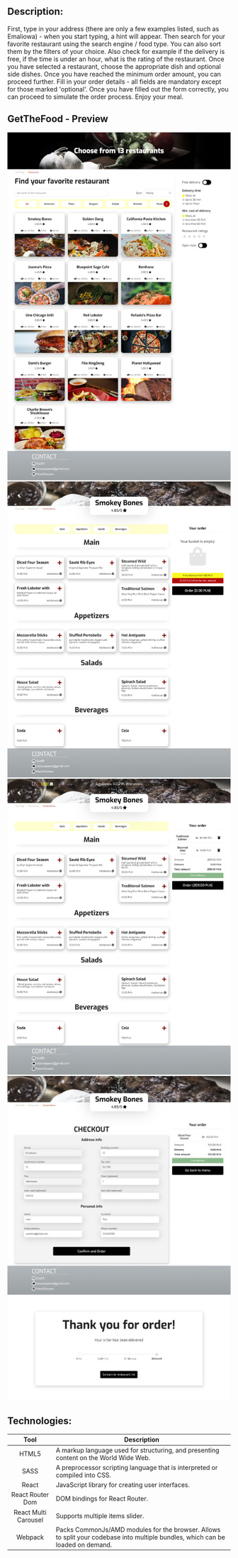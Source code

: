 

## Description:
First, type in your address (there are only a few examples listed, such as Emaliowa) - when you start typing, a hint will appear. Then search for your favorite restaurant using the search engine / food type. You can also sort them by the filters of your choice. Also check for example if the delivery is free, if the time is under an hour, what is the rating of the restaurant. Once you have selected a restaurant, choose the appropriate dish and optional side dishes. Once you have reached the minimum order amount, you can proceed further. Fill in your order details - all fields are mandatory except for those marked 'optional'. Once you have filled out the form correctly, you can proceed to simulate the order process. Enjoy your meal. 

## GetTheFood - Preview
![](ghPreview/1.png)
![](ghPreview/2.png)
![](ghPreview/3.png)
![](ghPreview/4.png)
![](ghPreview/5.png)

## Technologies:
| Tool | Description |
| :-------------:|--------------|
| HTML5 | A markup language used for structuring, and presenting content on the World Wide Web. |
| SASS | 	A preprocessor scripting language that is interpreted or compiled into CSS. |
| React | JavaScript library for creating user interfaces. |
| React Router Dom | DOM bindings for React Router. |
| React Multi Carousel | Supports multiple items slider. |
| Webpack | Packs CommonJs/AMD modules for the browser. Allows to split your codebase into multiple bundles, which can be loaded on demand. |
